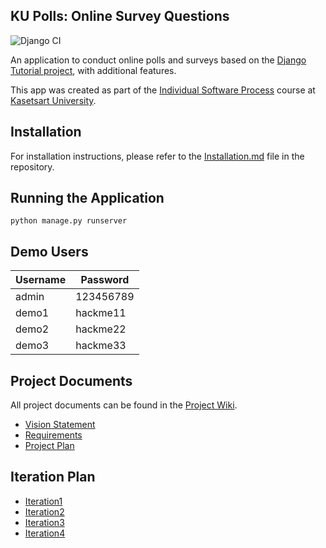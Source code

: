 ## KU Polls: Online Survey Questions 

![Django CI](https://github.com/niichapats/ku-polls/actions/workflows/ci.yml/badge.svg)

An application to conduct online polls and surveys based
on the [Django Tutorial project](https://docs.djangoproject.com), with
additional features.

This app was created as part of the [Individual Software Process](
https://cpske.github.io/ISP) course at [Kasetsart University](https://www.ku.ac.th).


## Installation

For installation instructions, please refer to the [Installation.md](./Installation.md) file in the repository.

## Running the Application

```
python manage.py runserver
```

## Demo Users

| Username | Password  |
|----------|-----------|
| admin    | 123456789 |
| demo1    | hackme11  |
| demo2    | hackme22  |
| demo3    | hackme33  |

## Project Documents

All project documents can be found in the [Project Wiki](../../wiki/Home).

- [Vision Statement](../../wiki/Vision-and-Scope)
- [Requirements](../../wiki/Requirements)
- [Project Plan](../../wiki/Project%20Plan)

## Iteration Plan
- [Iteration1](../../wiki/Iteration-1-Plan)
- [Iteration2](../../wiki/Iteration-2-Plan)
- [Iteration3](../../wiki/Iteration-3-Plan)
- [Iteration4](../../wiki/Iteration-4-Plan)
